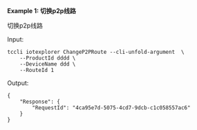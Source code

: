 **Example 1: 切换p2p线路**

切换p2p线路

Input: 

```
tccli iotexplorer ChangeP2PRoute --cli-unfold-argument  \
    --ProductId dddd \
    --DeviceName ddd \
    --RouteId 1
```

Output: 
```
{
    "Response": {
        "RequestId": "4ca95e7d-5075-4cd7-9dcb-c1c058557ac6"
    }
}
```

